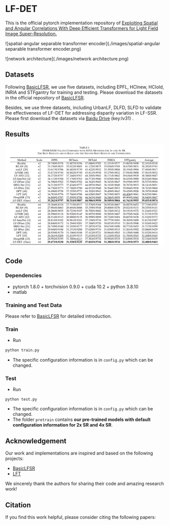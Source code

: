 # LF-DET

This is the official pytorch implementation repository of [Exploiting Spatial and Angular Correlations With Deep Efficient Transformers for Light Field Image Super-Resolution.](http)

![spatial-angular separable transformer encoder](./images/spatial-angular separable transformer encoder.png)

![network architecture](./images/network architecture.png)

## Datasets

Following [BasicLFSR](https://github.com/ZhengyuLiang24/BasicLFSR), we use five datasets, including EPFL, HCInew, HCIold, INRIA and STFgantry for training and testing. Please download the datasets in the official repository of [BasicLFSR](https://github.com/ZhengyuLiang24/BasicLFSR).

Besides, we use three datasets, including UrbanLF, DLFD, SLFD to validate the effectiveness of LF-DET for addressing disparity variation in LF-SSR. Please first download the datasets via [Baidu Drive](https://pan.baidu.com/s/11GDRworVB6QJpVleBf3WKw) (key:lv31) . 

## Results

![LFSSR_results](./images/LFSSR_results.png)

## Code

### Dependencies

- pytorch 1.8.0 + torchvision 0.9.0 + cuda 10.2 + python 3.8.10
- matlab 

### Training and Test Data

Please refer to [BasicLFSR](https://github.com/ZhengyuLiang24/BasicLFSR) for detailed introduction.

### Train

- Run

```python
python train.py
```

- The specific configuration information is in `config.py` which can be changed.

### Test

- Run

```
python test.py
```

- The specific configuration information is in `config.py` which can be changed.
- The folder `pretrain` contains **our pre-trained models with default configuration information for 2x SR and 4x SR**.

## Acknowledgement

Our work and implementations are inspired and based on the following projects:

- [BasicLFSR](https://github.com/ZhengyuLiang24/BasicLFSR)
- [LFT](https://github.com/ZhengyuLiang24/LFT)

We sincerely thank the authors for sharing their code and amazing research work!

## Citation

If you find this work helpful, please consider citing the following papers:

```

```

